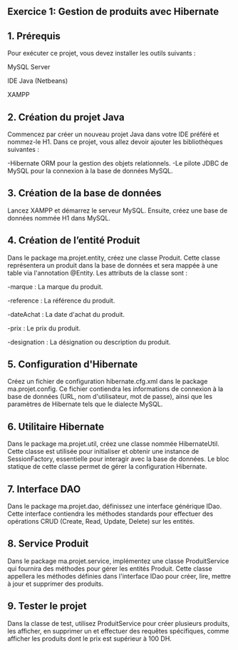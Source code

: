 ##   Exercice 1: Gestion de produits avec Hibernate

## 1. Prérequis
Pour exécuter ce projet, vous devez installer les outils suivants :

MySQL Server 

IDE Java (Netbeans)

XAMPP 


## 2. Création du projet Java
Commencez par créer un nouveau projet Java dans votre IDE préféré et nommez-le H1. Dans ce projet, vous allez devoir ajouter les bibliothèques suivantes :

-Hibernate ORM pour la gestion des objets relationnels.
-Le pilote JDBC de MySQL pour la connexion à la base de données MySQL.

## 3. Création de la base de données
Lancez XAMPP et démarrez le serveur MySQL. Ensuite, créez une base de données nommée H1 dans MySQL.

## 4. Création de l’entité Produit
Dans le package ma.projet.entity, créez une classe Produit. Cette classe représentera un produit dans la base de données et sera mappée à une table via l'annotation @Entity. Les attributs de la classe sont :

-marque : La marque du produit.

-reference : La référence du produit.

-dateAchat : La date d'achat du produit.

-prix : Le prix du produit.

-designation : La désignation ou description du produit.


## 5. Configuration d'Hibernate
Créez un fichier de configuration hibernate.cfg.xml dans le package ma.projet.config. Ce fichier contiendra les informations de connexion à la base de données (URL, nom d'utilisateur, mot de passe), ainsi que les paramètres de Hibernate tels que le dialecte MySQL.

## 6. Utilitaire Hibernate
Dans le package ma.projet.util, créez une classe nommée HibernateUtil. Cette classe est utilisée pour initialiser et obtenir une instance de SessionFactory, essentielle pour interagir avec la base de données. Le bloc statique de cette classe permet de gérer la configuration Hibernate.

## 7. Interface DAO
Dans le package ma.projet.dao, définissez une interface générique IDao<T>. Cette interface contiendra les méthodes standards pour effectuer des opérations CRUD (Create, Read, Update, Delete) sur les entités.

## 8. Service Produit
Dans le package ma.projet.service, implémentez une classe ProduitService qui fournira des méthodes pour gérer les entités Produit. Cette classe appellera les méthodes définies dans l'interface IDao pour créer, lire, mettre à jour et supprimer des produits.

## 9. Tester le projet
Dans la classe de test, utilisez ProduitService pour créer plusieurs produits, les afficher, en supprimer un et effectuer des requêtes spécifiques, comme afficher les produits dont le prix est supérieur à 100 DH.


